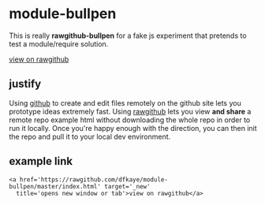 module-bullpen
==============

This is really __rawgithub-bullpen__ for a fake js experiment that pretends to test a module/require solution.

<a href='https://rawgithub.com/dfkaye/module-bullpen/master/index.html' target='_new'
  title='opens new window or tab'>view on rawgithub</a>
  
justify
-------

Using [github](https://github.com) to create and edit files remotely on the github site lets you prototype ideas extremely fast.
Using [rawgithub](https://rawgithub.com) lets you view __and share__ a remote repo example html without downloading the whole repo in order
to run it locally.
Once you're happy enough with the direction, you can then init the repo and pull it to your local dev environment.

example link
------------

    <a href='https://rawgithub.com/dfkaye/module-bullpen/master/index.html' target='_new'
      title='opens new window or tab'>view on rawgithub</a>
